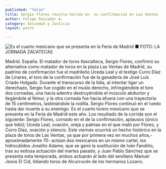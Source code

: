 ```yaml
---
published: "false"
title: Sergio Flores resulta herido en  su confirmación en Las Ventas
author: Felipe Pescador A.
category: Sociedad y Justicia
layout: posts

---
```


![Es el cuarto mexicano que se presenta en la Feria de Madrid 
■ FOTO: LA JORNADA ZACATECAS
](http://i.imgur.com/WG8Owebm.jpg)

Madrid. España. El matador de toros tlaxcalteca, Sergio Flores, confirmó su alternativa como matador de toros en la plaza Las Ventas de Madrid, su padrino de confirmación fue el madrileño Uceda Leal y el testigo Curro Díaz de Linares, el toro de la confirmación fue de la ganadería de José Luis Criado Holgado.
Durante el transcurso de la lidia, al intentar ligar un derechazo, Sergio fue cogido en el muslo derecho, infringiéndole el toro dos cornadas, una hacia adentro destruyéndole el músculo abductor y llegándole al fémur, y la otra cornada fue hacia afuera con una trayectoria de 15 centímetros, lastimándole la rodilla. Sergio Flores continuó en el ruedo hasta dar muerte a su enemigo. 
Es el cuarto torero mexicano que se presenta en la Feria de Madrid este año. Los resultado de la corrida son el siguiente: Sergio Flores, cornado en el de la confirmación, aplausos (único que lidió); Uceda Leal, ovación, oreja y palmas en el que mató por Flores, y Curro Díaz, ovación y silencio.
Este viernes ocurrirá un hecho histórico en la plaza de toros de Las Ventas, ya que por primera vez en muchos años,- aproximadamente 70- actúan dos mexicanos en un mismo cartel, los hidrocálidos Joselito Adame, que se ganó la sustitución de Iván Fandiño, tras su exitosa actuación del martes pasado, y Juan Pablo Sánchez que se presenta esta temporada, ambos actuarán al lado del sevillano Manuel Jesús El Cid, lidiando toros de Alcurrucén de los hermanos Lozano.

